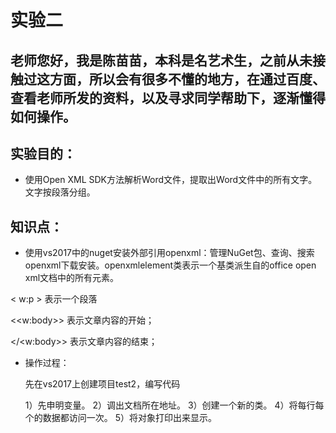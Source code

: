 # 实验二
## 老师您好，我是陈苗苗，本科是名艺术生，之前从未接触过这方面，所以会有很多不懂的地方，在通过百度、查看老师所发的资料，以及寻求同学帮助下，逐渐懂得如何操作。

## 实验目的：
- 使用Open XML SDK方法解析Word文件，提取出Word文件中的所有文字。文字按段落分组。

## 知识点：
- 使用vs2017中的nuget安装外部引用openxml：管理NuGet包、查询、搜索openxml下载安装。openxmlelement类表示一个基类派生自的office open xml文档中的所有元素。

< w:p > 表示一个段落

<<w:body>> 表示文章内容的开始；

  
  
</<w:body>> 表示文章内容的结束；


- 操作过程：

    先在vs2017上创建项目test2，编写代码
    
    1）先申明变量。 2）调出文档所在地址。  3）创建一个新的类。  4）将每行每个的数据都访问一次。  5）将对象打印出来显示。
    